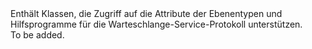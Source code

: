 <Namespace Name="Microsoft.WindowsAzure.Storage.Queue.Protocol">
  <Docs>
    <summary>Enthält Klassen, die Zugriff auf die Attribute der Ebenentypen und Hilfsprogramme für die Warteschlange-Service-Protokoll unterstützen.</summary> 
    <remarks>To be added.</remarks>
  </Docs>
</Namespace>
